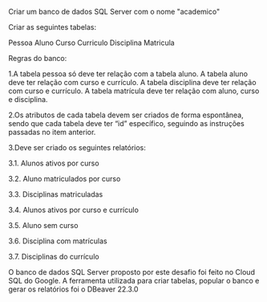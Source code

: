 Criar um banco de dados SQL Server com o nome "academico"

Criar as seguintes tabelas:

Pessoa
Aluno
Curso
Curriculo
Disciplina
Matricula

Regras do banco: 

1.A tabela pessoa só deve ter relação com a tabela aluno. A tabela aluno deve ter relação com curso e currículo. A tabela disciplina deve ter relação com curso e currículo. A tabela matrícula deve ter relação com aluno, curso e disciplina.

2.Os atributos de cada tabela devem ser criados de forma espontânea, sendo que cada tabela deve ter “id” específico, seguindo as instruções passadas no item anterior.

3.Deve ser criado os seguintes relatórios:

3.1. Alunos ativos por curso

3.2. Aluno matriculados por curso

3.3. Disciplinas matriculadas

3.4. Alunos ativos por curso e currículo

3.5. Aluno sem curso

3.6. Disciplina com matrículas

3.7. Disciplinas do currículo  

O banco de dados SQL Server proposto por este desafio foi feito no Cloud SQL do Google.
A ferramenta utilizada para criar tabelas, popular o banco e gerar os relatórios foi o DBeaver 22.3.0
